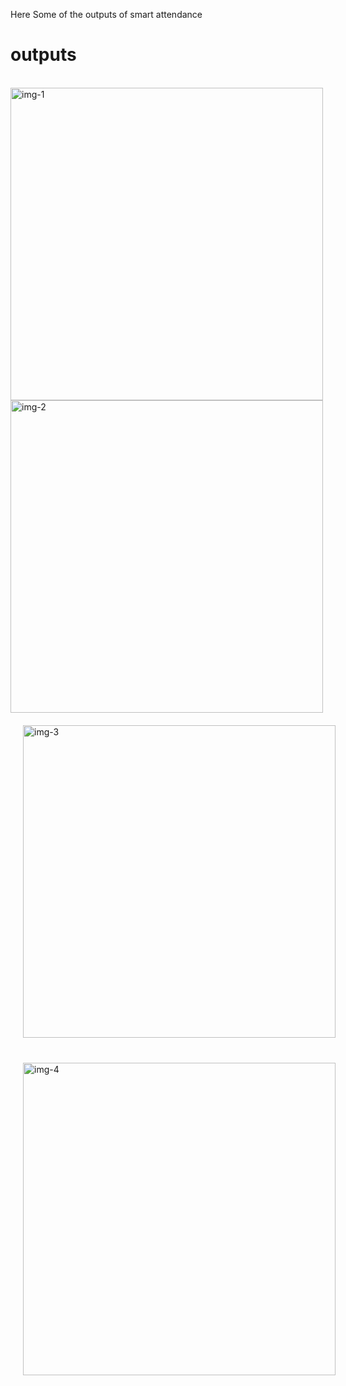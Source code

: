 Here Some of the outputs of smart attendance

<h1>outputs</h1>
<br/>
<img src="https://github.com/surya786780/smartAttendance/assets/82148364/52589402-695c-43f7-92c7-a38c631ae403" alt="img-1" height="500px" width="500px" style="margin-right:20px"/>
<img src="https://github.com/surya786780/smartAttendance/assets/82148364/53a38d83-247f-4c97-b448-6004b410bd19" alt="img-2" height="500px" width="500px" style="margin-right:20px"/>
<br/>
<img src="https://github.com/surya786780/smartAttendance/assets/82148364/a6370c26-ced2-4e57-a340-a8b23ec12ca6" alt="img-3" height="500px" width="500px" style="margin:20px"/>
<img src="https://github.com/surya786780/smartAttendance/assets/82148364/afbcb858-4cd5-4a4d-8f26-ec453eb99cd8" alt="img-4" height="500px" width="500px" style="margin:20px"/>

